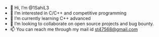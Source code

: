 - 👋 Hi, I’m @1SahiL3
- 👀 I’m interested in C/C++ and competitive programming 
- 🌱 I’m currently learning C++ advanced
- 💞️ I’m looking to collaborate on open source projects and bug bounty.
- 📫 You can reach me through my mail id st47568@gmail.com

<!---
1SahiL3/1SahiL3 is a ✨ special ✨ repository because its `README.md` (this file) appears on your GitHub profile.
You can click the Preview link to take a look at your changes.
--->
